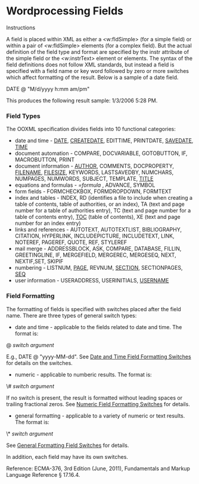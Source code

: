 # Wordprocessing Fields

Instructions

A field is placed within XML as either a <w:fldSimple> (for a simple field) or within a pair of <w:fldSimple> elements (for a complex field). But the actual definition of the field type and format are specified by the instr attribute of the simple field or the <w:instrText> element or elements. The syntax of the field definitions does not follow XML standards, but instead a field is specified with a field name or key word followed by zero or more switches which affect formatting of the result. Below is a sample of a date field.

DATE \@ "M/d/yyyy h:mm am/pm"

This produces the following result sample: 1/3/2006 5:28 PM.

### Field Types

The OOXML specification divides fields into 10 functional categories:

- date and time - [DATE](WPfieldDefinitions.md#date), [CREATEDATE](WPfieldDefinitions.md#createdate), EDITTIME, PRINTDATE, [SAVEDATE](WPfieldDefinitions.md#savedate), [TIME](WPfieldDefinitions.md#time)
- document automation - COMPARE, DOCVARIABLE, GOTOBUTTON, IF, MACROBUTTON, PRINT
- document information - [AUTHOR](WPfieldDefinitions.md#author), COMMENTS, DOCPROPERTY, [FILENAME](WPfieldDefinitions.md#filename), [FILESIZE](WPfieldDefinitions.md#filesize), KEYWORDS, LASTSAVEDBY, NUMCHARS, NUMPAGES, NUMWORDS, SUBJECT, TEMPLATE, [TITLE](WPfieldDefinitions.md#title)
- equations and formulas - _=formula_ , ADVANCE, SYMBOL
- form fields - FORMCHECKBOX, FORMDROPDOWN, FORMTEXT
- index and tables - INDEX, RD (identifies a file to include when creating a table of contents, table of authorities, or an index), TA (text and page number for a table of authorities entry), TC (text and page number for a table of contents entry), [TOC](WPtableOfContents.md) (table of contents), XE (text and page number for an index entry)
- links and references - AUTOTEXT, AUTOTEXTLIST, BIBLIOGRAPHY, CITATION, HYPERLINK, INCLUDEPICTURE, INCLUDETEXT, LINK, NOTEREF, PAGEREF, QUOTE, REF, STYLEREF
- mail merge - ADDRESSBLOCK, ASK, COMPARE, DATABASE, FILLIN, GREETINGLINE, IF, MERGEFIELD, MERGEREC, MERGESEQ, NEXT, NEXTIF,SET, SKIPIF
- numbering - LISTNUM, [PAGE](WPfieldDefinitions.md#page), REVNUM, [SECTION](WPfieldDefinitions.md#section), SECTIONPAGES, [SEQ](WPfieldDefinitions.md#seq)
- user information - USERADDRESS, USERINITIALS, [USERNAME](WPfieldDefinitions.md#username)

### Field Formatting

The formatting of fields is specified with switches placed after the field name. There are three types of general switch types:

- date and time \- applicable to the fields related to date and time. The format is:

\@ _switch argument_

E.g., DATE \@ "yyyy-MM-dd". See [Date and Time Field Formatting Switches](WPdateTimeFieldSwitches.md) for details on the switches.

- numeric \- applicable to numberic results. The format is:

\\# _switch argument_

If no switch is present, the result is formatted without leading spaces or trailing fractional zeros. See [Numeric Field Formatting Switches](WPnumericFieldSwitches.md) for details.

- general formatting \- applicable to a variety of numeric or text results. The format is:

\\\* _switch argument_

See [General Formatting Field Switches](WPgeneralFieldSwitches.md) for details.

In addition, each field may have its own switches.

Reference: ECMA-376, 3rd Edition (June, 2011), Fundamentals and Markup Language Reference § 17.16.4.
